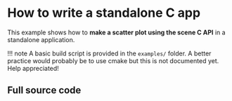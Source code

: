 # How to write a standalone C app

This example shows how to **make a scatter plot using the scene C API** in a standalone application.

!!! note
    A basic build script is provided in the `examples/` folder. A better practice would probably be to use cmake but this is not documented yet. Help appreciated!

<!-- IMAGE ../images/screenshots/standalone_scene.png -->

## Full source code

<!-- CODE_C examples/standalone_scene.c -->
